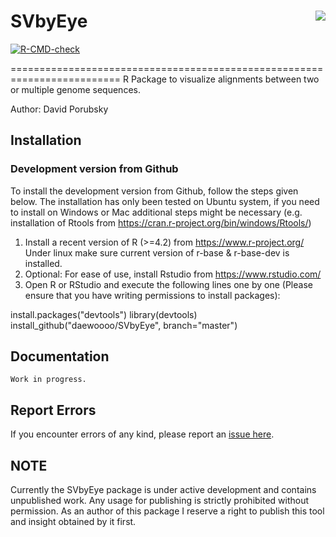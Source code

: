 # SVbyEye <img src="man/figures/SVbyEye_online.png" align="right"/>

<!-- badges: start -->
[![R-CMD-check](https://github.com/daewoooo/SVbyEye/actions/workflows/R-CMD-check.yaml/badge.svg)](https://github.com/daewoooo/SVbyEye/actions/workflows/R-CMD-check.yaml)
<!-- badges: end -->

=========================================================================
R Package to visualize alignments between two or multiple genome sequences.

Author: David Porubsky

## Installation

### Development version from Github
To install the development version from Github, follow the steps given below. The installation has only been tested on Ubuntu system, if you need to install on Windows or Mac additional steps might be necessary (e.g. installation of Rtools from https://cran.r-project.org/bin/windows/Rtools/)

1. Install a recent version of R (>=4.2) from https://www.r-project.org/
   Under linux make sure current version of r-base & r-base-dev is installed.
2. Optional: For ease of use, install Rstudio from https://www.rstudio.com/
3. Open R or RStudio and execute the following lines one by one (Please ensure that you have writing permissions to install packages):

  install.packages("devtools")
	  library(devtools)
	  install_github("daewoooo/SVbyEye", branch="master")

## Documentation
	Work in progress.
	
## Report Errors
If you encounter errors of any kind, please report an [issue here](https://github.com/daewoooo/SVbyEye/issues/new).

## NOTE
Currently the SVbyEye package is under active development and contains unpublished work. Any usage for publishing is strictly prohibited without permission. As an author of this package I reserve a right to publish this tool and insight obtained by it first.

